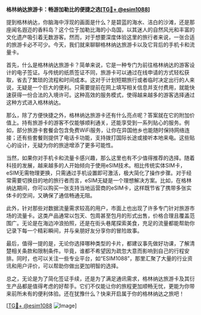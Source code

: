 **格林纳达旅游卡：畅游加勒比的便捷之选[[TG💪+ @esim1088](https://t.me/s/esim1088)]**

提到格林纳达，你脑海中浮现的画面是什么？是碧蓝的海水、洁白的沙滩，还是那座闻名遐迩的香料岛？这个位于加勒比海的小岛国，以其迷人的自然风光和丰富的文化遗产吸引着无数游客。然而，对于想要深度体验这里的旅行者来说，一张合适的旅游卡必不可少。今天，我们就来聊聊格林纳达旅游卡以及它背后的手机卡和流量卡。

首先，什么是格林纳达旅游卡？简单来说，它是一种专门为前往格林纳达的游客设计的电子签证。与传统的纸质签证不同，旅游卡可以通过在线申请的方式轻松获取，省去了繁琐的流程和时间成本。这对于计划短期旅行或者临时决定出行的人来说，无疑是一个巨大的便利。只需要提前在网上填写相关信息并支付费用，就能快速获得一份合法的入境许可。这种高效的服务模式，使得越来越多的游客选择通过这种方式进入格林纳达。

那么，除了方便快捷之外，格林纳达旅游卡还有什么亮点呢？答案就在它的附加价值上。持有旅游卡的游客不仅能够顺利通关，还能享受到一系列贴心的服务。例如，部分旅游卡套餐会包含免费WiFi服务，让你在异国他乡也能随时保持网络连接；还有些套餐则提供了电话卡功能，支持拨打国际长途或接听本地来电。这些贴心的设计，无疑为你的旅途增添了更多可能性。

当然，如果你对手机卡和流量卡感兴趣，那么这里也有不少值得推荐的选择。随着科技的发展，越来越多的人开始倾向于使用eSIM技术。相比传统实体SIM卡，eSIM无需物理更换，只需通过手机设置即可激活，极大简化了操作步骤。对于经常需要切换目的地的旅行者而言，eSIM无疑是一个理想解决方案。比如，在格林纳达期间，你可以购买一张支持当地运营商的eSIM卡，这样既节省了携带多张实体卡的空间，又确保了通信畅通无阻。

此外，针对那些对数据流量需求较高的用户，市面上也出现了许多专门针对旅游市场的流量卡。这类产品通常以包天、包周甚至包月的形式出售，价格合理且覆盖范围广。无论是在海边冲浪拍照，还是在街头巷尾探索美食，充足的流量都能帮助你记录下每一个精彩瞬间，并与亲朋好友分享你的冒险故事。

最后，值得一提的是，无论你选择哪种类型的卡片，都建议事先做好功课，了解清楚相关条款和限制条件。毕竟，谁都不希望因为疏忽大意而影响到自己的行程安排。同时，也可以关注一些专业平台，如“ESIM1088”，那里汇聚了大量的行业资讯和用户评价，可以帮助你做出更加明智的选择。

总之，无论是为了简化签证手续，还是为了满足通讯需求，格林纳达旅游卡及其衍生产品都是值得考虑的好帮手。它们不仅能让你的旅程更加顺畅无忧，更能为你带来前所未有的便利体验。还在犹豫什么？快来开启属于你的格林纳达之旅吧！

[[TG💪+ @esim1088](https://t.me/s/esim1088) ![Image](https://i.postimg.cc/4NQfJmqS/Snipaste-2025-05-13-00-14-12.png)]